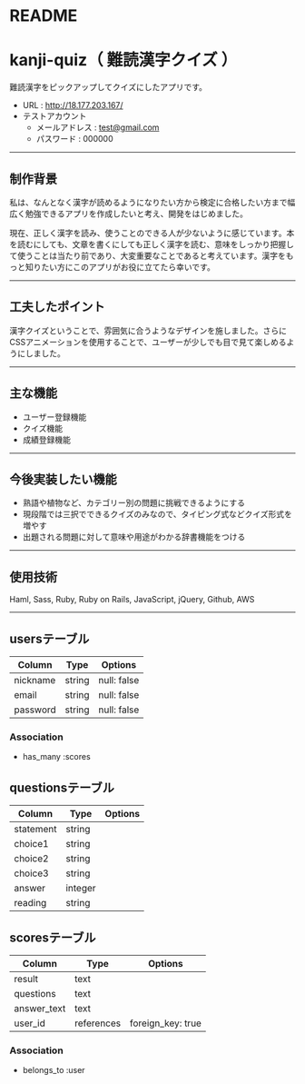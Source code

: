 # README

# kanji-quiz（ 難読漢字クイズ ）
難読漢字をピックアップしてクイズにしたアプリです。
- URL : http://18.177.203.167/
- テストアカウント
  - メールアドレス : test@gmail.com
  - パスワード : 000000
***

## 制作背景
私は、なんとなく漢字が読めるようになりたい方から検定に合格したい方まで幅広く勉強できるアプリを作成したいと考え、開発をはじめました。

現在、正しく漢字を読み、使うことのできる人が少ないように感じています。本を読むにしても、文章を書くにしても正しく漢字を読む、意味をしっかり把握して使うことは当たり前であり、大変重要なことであると考えています。漢字をもっと知りたい方にこのアプリがお役に立てたら幸いです。
***

## 工夫したポイント
漢字クイズということで、雰囲気に合うようなデザインを施しました。さらにCSSアニメーションを使用することで、ユーザーが少しでも目で見て楽しめるようにしました。
***

## 主な機能
- ユーザー登録機能
- クイズ機能
- 成績登録機能
***

## 今後実装したい機能
- 熟語や植物など、カテゴリー別の問題に挑戦できるようにする
- 現段階では三択でできるクイズのみなので、タイピング式などクイズ形式を増やす
- 出題される問題に対して意味や用途がわかる辞書機能をつける
***

## 使用技術
Haml, Sass, Ruby, Ruby on Rails, JavaScript, jQuery, Github, AWS
***


## usersテーブル
|Column|Type|Options|
|------|----|-------|
|nickname|string|null: false|
|email|string|null: false|
|password|string|null: false|

### Association
- has_many :scores



## questionsテーブル
|Column|Type|Options|
|------|----|-------|
|statement|string||
|choice1|string||
|choice2|string||
|choice3|string||
|answer|integer||
|reading|string||

## scoresテーブル
|Column|Type|Options|
|------|----|-------|
|result|text||
|questions|text||
|answer_text|text||
|user_id|references|foreign_key: true|

### Association
- belongs_to :user